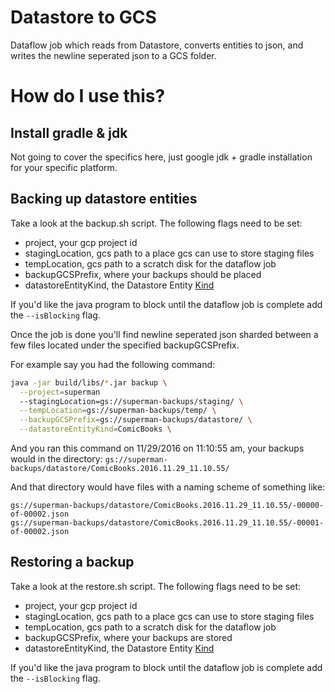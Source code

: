 # Datastore to GCS
Dataflow job which reads from Datastore, converts entities to json,
and writes the newline seperated json to a GCS folder.

# How do I use this?

## Install gradle & jdk

Not going to cover the specifics here, just google jdk + gradle installation for
your specific platform.


## Backing up datastore entities

Take a look at the backup.sh script. The following flags need to be set:

* project, your gcp project id
* stagingLocation, gcs path to a place gcs can use to store staging files
* tempLocation, gcs path to a scratch disk for the dataflow job
* backupGCSPrefix, where your backups should be placed
* datastoreEntityKind, the Datastore Entity [Kind](https://cloud.google.com/datastore/docs/concepts/entities#kinds_and_identifiers)

If you'd like the java program to block until the dataflow job is complete add
the `--isBlocking` flag.

Once the job is done you'll find newline seperated json sharded between a few
files located under the specified backupGCSPrefix.

For example say you had the following command:
```bash
java -jar build/libs/*.jar backup \
  --project=superman
  --stagingLocation=gs://superman-backups/staging/ \
  --tempLocation=gs://superman-backups/temp/ \
  --backupGCSPrefix=gs://superman-backups/datastore/ \
  --datastoreEntityKind=ComicBooks \
```

And you ran this command on 11/29/2016 on 11:10:55 am, your backups would in the
directory:
`gs://superman-backups/datastore/ComicBooks.2016.11.29_11.10.55/`

And that directory would have files with a naming scheme of something like:
```
gs://superman-backups/datastore/ComicBooks.2016.11.29_11.10.55/-00000-of-00002.json
gs://superman-backups/datastore/ComicBooks.2016.11.29_11.10.55/-00001-of-00002.json
```

## Restoring a backup

Take a look at the restore.sh script. The following flags need to be set:

* project, your gcp project id
* stagingLocation, gcs path to a place gcs can use to store staging files
* tempLocation, gcs path to a scratch disk for the dataflow job
* backupGCSPrefix, where your backups are stored
* datastoreEntityKind, the Datastore Entity
  [Kind](https://cloud.google.com/datastore/docs/concepts/entities#kinds_and_identifiers)

If you'd like the java program to block until the dataflow job is complete add
the `--isBlocking` flag.

